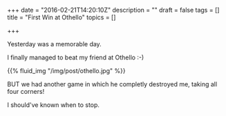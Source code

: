 +++
date = "2016-02-21T14:20:10Z"
description = ""
draft = false
tags = []
title = "First Win at Othello"
topics = []

+++

Yesterday was a memorable day.

I finally managed to beat my friend at Othello :-)

<!--more-->

{{% fluid_img "/img/post/othello.jpg" %}}

BUT we had another game in which he completly destroyed me, taking all four corners!

I should've known when to stop.